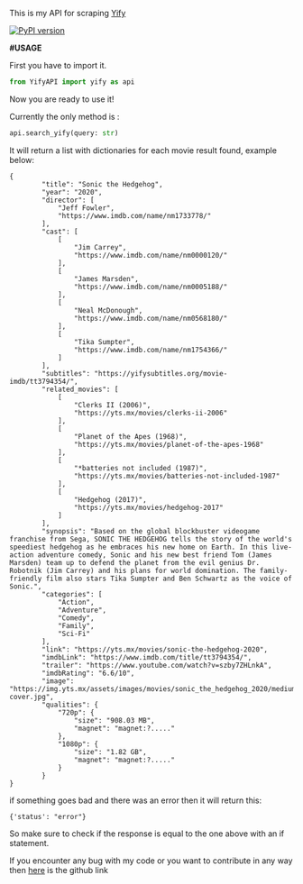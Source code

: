 This is my API for scraping [Yify](https://www.yts.mx)

[![PyPI version](https://badge.fury.io/py/YifyAPI.png)](https://badge.fury.io/py/YifyAPI)

**#USAGE**

First you have to import it.

```python
from YifyAPI import yify as api
```

Now you are ready to use it!

Currently the only method is :

```python 
api.search_yify(query: str)
```

It will return a list with dictionaries for each movie result found, example below:

```
{
        "title": "Sonic the Hedgehog",
        "year": "2020",
        "director": [
            "Jeff Fowler",
            "https://www.imdb.com/name/nm1733778/"
        ],
        "cast": [
            [
                "Jim Carrey",
                "https://www.imdb.com/name/nm0000120/"
            ],
            [
                "James Marsden",
                "https://www.imdb.com/name/nm0005188/"
            ],
            [
                "Neal McDonough",
                "https://www.imdb.com/name/nm0568180/"
            ],
            [
                "Tika Sumpter",
                "https://www.imdb.com/name/nm1754366/"
            ]
        ],
        "subtitles": "https://yifysubtitles.org/movie-imdb/tt3794354/",
        "related_movies": [
            [
                "Clerks II (2006)",
                "https://yts.mx/movies/clerks-ii-2006"
            ],
            [
                "Planet of the Apes (1968)",
                "https://yts.mx/movies/planet-of-the-apes-1968"
            ],
            [
                "*batteries not included (1987)",
                "https://yts.mx/movies/batteries-not-included-1987"
            ],
            [
                "Hedgehog (2017)",
                "https://yts.mx/movies/hedgehog-2017"
            ]
        ],
        "synopsis": "Based on the global blockbuster videogame franchise from Sega, SONIC THE HEDGEHOG tells the story of the world's speediest hedgehog as he embraces his new home on Earth. In this live-action adventure comedy, Sonic and his new best friend Tom (James Marsden) team up to defend the planet from the evil genius Dr. Robotnik (Jim Carrey) and his plans for world domination. The family-friendly film also stars Tika Sumpter and Ben Schwartz as the voice of Sonic.",
        "categories": [
            "Action",
            "Adventure",
            "Comedy",
            "Family",
            "Sci-Fi"
        ],
        "link": "https://yts.mx/movies/sonic-the-hedgehog-2020",
        "imdbLink": "https://www.imdb.com/title/tt3794354/",
        "trailer": "https://www.youtube.com/watch?v=szby7ZHLnkA",
        "imdbRating": "6.6/10",
        "image": "https://img.yts.mx/assets/images/movies/sonic_the_hedgehog_2020/medium-cover.jpg",
        "qualities": {
            "720p": {
                "size": "908.03 MB",
                "magnet": "magnet:?....."
            },
            "1080p": {
                "size": "1.82 GB",
                "magnet": "magnet:?....."
            }
        }
}
```

if something goes bad and there was an error then it will return this:

```
{'status': "error"}
```

So make sure to check if the response is equal to the one above with an if statement.



If you encounter any bug with my code or you want to contribute in any way then [here](https://github.com/ArjixGamer/YifyAPI) is the github link